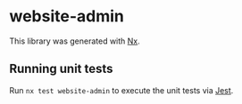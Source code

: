 # website-admin

This library was generated with [Nx](https://nx.dev).

## Running unit tests

Run `nx test website-admin` to execute the unit tests via [Jest](https://jestjs.io).
